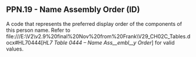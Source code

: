 ## PPN.19 - Name Assembly Order (ID)

A code that represents the preferred display order of the components of this person name. Refer to file:///E:\V2\v2.9%20final%20Nov%20from%20Frank\V29_CH02C_Tables.docx#HL70444[_HL7 Table 0444 – Name Ass__embl__y Order_] for valid values.
